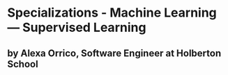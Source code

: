 # Specializations - Machine Learning ― Supervised Learning

## by Alexa Orrico, Software Engineer at Holberton School 
